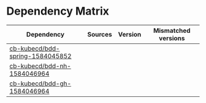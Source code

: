 # Dependency Matrix

Dependency | Sources | Version | Mismatched versions
---------- | ------- | ------- | -------------------
[cb-kubecd/bdd-spring-1584045852](https://github.com/cb-kubecd/bdd-spring-1584045852.git) |  | []() | 
[cb-kubecd/bdd-nh-1584046964](https://github.com/cb-kubecd/bdd-nh-1584046964.git) |  | []() | 
[cb-kubecd/bdd-gh-1584046964](https://github.com/cb-kubecd/bdd-gh-1584046964.git) |  | []() | 
